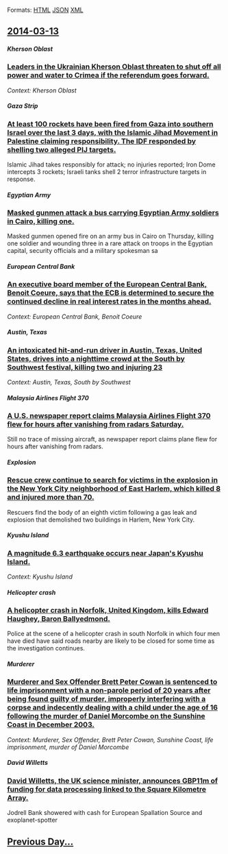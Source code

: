 
Formats: [HTML](2014/03/13/index.html)  [JSON](2014/03/13/index.json)  [XML](2014/03/13/index.xml)  

## [2014-03-13](/news/2014/03/13/index.md)

##### Kherson Oblast
### [Leaders in the Ukrainian Kherson Oblast threaten to shut off all power and water to Crimea if the referendum goes forward. ](/news/2014/03/13/leaders-in-the-ukrainian-kherson-oblast-threaten-to-shut-off-all-power-and-water-to-crimea-if-the-referendum-goes-forward.md)
_Context: Kherson Oblast_

##### Gaza Strip
### [At least 100 rockets have been fired from Gaza into southern Israel over the last 3 days, with the Islamic Jihad Movement in Palestine claiming responsibility. The IDF responded by shelling two alleged PIJ targets. ](/news/2014/03/13/at-least-100-rockets-have-been-fired-from-gaza-into-southern-israel-over-the-last-3-days-with-the-islamic-jihad-movement-in-palestine-claim.md)
Islamic Jihad takes responsibly for attack; no injuries reported; Iron Dome intercepts 3 rockets; Israeli tanks shell 2 terror infrastructure targets in response.

##### Egyptian Army
### [Masked gunmen attack a bus carrying Egyptian Army soldiers in Cairo, killing one. ](/news/2014/03/13/masked-gunmen-attack-a-bus-carrying-egyptian-army-soldiers-in-cairo-killing-one.md)
Masked gunmen opened fire on an army bus in Cairo on Thursday, killing one soldier and wounding three in a rare attack on troops in the Egyptian capital, security officials and a military spokesman sa

##### European Central Bank
### [An executive board member of the European Central Bank, Benoit Coeure, says that the ECB is determined to secure the continued decline in real interest rates in the months ahead. ](/news/2014/03/13/an-executive-board-member-of-the-european-central-bank-benoa-r-t-caura-c-says-that-the-ecb-is-determined-to-secure-the-continued-decline-in.md)
_Context: European Central Bank, Benoit Coeure_

##### Austin, Texas
### [An intoxicated hit-and-run driver in Austin, Texas, United States, drives into a nighttime crowd at the South by Southwest festival, killing two and injuring 23 ](/news/2014/03/13/an-intoxicated-hit-and-run-driver-in-austin-texas-united-states-drives-into-a-nighttime-crowd-at-the-south-by-southwest-festival-killing.md)
_Context: Austin, Texas, South by Southwest_

##### Malaysia Airlines Flight 370
### [A U.S. newspaper report claims Malaysia Airlines Flight 370 flew for hours after vanishing from radars Saturday. ](/news/2014/03/13/a-u-s-newspaper-report-claims-malaysia-airlines-flight-370-flew-for-hours-after-vanishing-from-radars-saturday.md)
Still no trace of missing aircraft, as newspaper report claims plane flew for hours after vanishing from radars.

##### Explosion
### [Rescue crew continue to search for victims in the explosion in the New York City neighborhood of East Harlem, which killed 8 and injured more than 70. ](/news/2014/03/13/rescue-crew-continue-to-search-for-victims-in-the-explosion-in-the-new-york-city-neighborhood-of-east-harlem-which-killed-8-and-injured-mor.md)
Rescuers find the body of an eighth victim following a gas leak and explosion that demolished two buildings in Harlem, New York City.

##### Kyushu Island
### [A magnitude 6.3 earthquake occurs near Japan's Kyushu Island. ](/news/2014/03/13/a-magnitude-6-3-earthquake-occurs-near-japan-s-kyushu-island.md)
_Context: Kyushu Island_

##### Helicopter crash
### [A helicopter crash in Norfolk, United Kingdom, kills Edward Haughey, Baron Ballyedmond. ](/news/2014/03/13/a-helicopter-crash-in-norfolk-united-kingdom-kills-edward-haughey-baron-ballyedmond.md)
Police at the scene of a helicopter crash in south Norfolk in which four men have died have said roads nearby are likely to be closed for some time as the investigation continues.

##### Murderer
### [Murderer and Sex Offender Brett Peter Cowan is sentenced to life imprisonment with a non-parole period of 20 years after being found guilty of murder, improperly interfering with a corpse and indecently dealing with a child under the age of 16 following the murder of Daniel Morcombe on the Sunshine Coast in December 2003. ](/news/2014/03/13/murderer-and-sex-offender-brett-peter-cowan-is-sentenced-to-life-imprisonment-with-a-non-parole-period-of-20-years-after-being-found-guilty.md)
_Context: Murderer, Sex Offender, Brett Peter Cowan, Sunshine Coast, life imprisonment, murder of Daniel Morcombe_

##### David Willetts
### [David Willetts, the UK science minister, announces GBP11m of funding for data processing linked to the Square Kilometre Array. ](/news/2014/03/13/david-willetts-the-uk-science-minister-announces-agbp11m-of-funding-for-data-processing-linked-to-the-square-kilometre-array.md)
Jodrell Bank showered with cash for European Spallation Source and exoplanet-spotter

## [Previous Day...](/news/2014/03/12/index.md)

